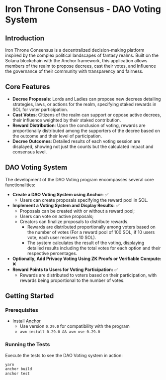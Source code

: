 # Iron Throne Consensus - DAO Voting System

## Introduction

Iron Throne Consensus is a decentralized decision-making platform inspired by the complex political landscapes of fantasy realms. Built on the Solana blockchain with the Anchor framework, this application allows members of the realm to propose decrees, cast their votes, and influence the governance of their community with transparency and fairness.

## Core Features

-   **Decree Proposals**: Lords and Ladies can propose new decrees detailing strategies, laws, or actions for the realm, specifying staked rewards in SOL for voter participation.
-   **Cast Votes**: Citizens of the realm can support or oppose active decrees, their influence weighted by their staked contribution.
-   **Reward Distribution**: Upon the conclusion of voting, rewards are proportionally distributed among the supporters of the decree based on the outcome and their level of participation.
-   **Decree Outcomes**: Detailed results of each voting session are displayed, showing not just the counts but the calculated impact and consensus level.

## DAO Voting System

The development of the DAO Voting program encompasses several core functionalities:

-   **Create a DAO Voting System using Anchor:** ✅
    -   Users can create proposals specifying the reward pool in SOL.
-   **Implement a Voting System and Display Results:** ✅
    -   Proposals can be created with or without a reward pool;
    -   Users can vote on active proposals;
    -   Creators can finalize proposals to distribute rewards.
        -   Rewards are distributed proportionally among voters based on the number of votes (For a reward pool of 100 SOL, if 10 users vote, each user receives 10 SOL).
        -   The system calculates the result of the voting, displaying detailed results including the total votes for each option and their respective percentages.
-   **Optionally, Add Privacy Voting Using ZK Proofs or Verifiable Compute:** ❌
-   **Reward Points to Users for Voting Participation:** ✅
    -   Rewards are distributed to voters based on their participation, with rewards being proportional to the number of votes.

<!-- ## Features

-   **Create Proposals**: Users can create proposals with a specified reward pool in SOL.
-   **Vote on Proposals**: Allows users to vote on active proposals.
-   **Reward Distribution**: After a proposal is finalized, rewards are distributed proportionally among voters based on the number of votes.
-   **Display Results**: After finalization, the system provides detailed results including:
    -   Whether the voting is ongoing or has ended.
    -   Total votes for and against the proposal.
    -   Percentage of votes for and against.
    -   Final result of the voting (Passed or Failed). -->

## Getting Started

### Prerequisites

-   Install [Anchor](https://www.anchor-lang.com/docs/installation)
    -   Use version `0.29.0` for compatibility with the program
    -   `avm install 0.29.0 && avm use 0.29.0`

### Running the Tests

Execute the tests to see the DAO Voting system in action:

```bash
yarn
anchor build
anchor test
```
